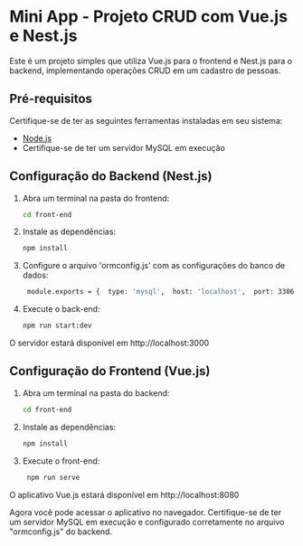 # Mini App - Projeto CRUD com Vue.js e Nest.js

Este é um projeto simples que utiliza Vue.js para o frontend e Nest.js para o backend, implementando operações CRUD em um cadastro de pessoas.

## Pré-requisitos

Certifique-se de ter as seguintes ferramentas instaladas em seu sistema:

- [Node.js](https://nodejs.org/)
- Certifique-se de ter um servidor MySQL em execução

## Configuração do Backend (Nest.js)

1. Abra um terminal na pasta do frontend:

   ```bash
   cd front-end
2. Instale as dependências:

   ```bash
   npm install
3. Configure o arquivo 'ormconfig.js' com as configurações do banco de dados:

   ```bash
    module.exports = {  type: 'mysql',  host: 'localhost',  port: 3306,  username: 'root',  password: 'senha',  database: 'nome_do_banco',  entities: ['dist/**/*.entity{.ts,.js}'],  synchronize: true,};
4. Execute o back-end:

   ```bash
   npm run start:dev
   ```

O servidor estará disponível em http://localhost:3000


## Configuração do Frontend (Vue.js)
1. Abra um terminal na pasta do backend:

   ```bash
   cd front-end
2. Instale as dependências:

   ```bash
   npm install
3. Execute o front-end:

   ```bash
    npm run serve
    ```

O aplicativo Vue.js estará disponível em http://localhost:8080

Agora você pode acessar o aplicativo no navegador. Certifique-se de ter um servidor MySQL em execução e configurado corretamente no arquivo "ormconfig.js" do backend.